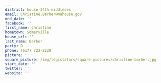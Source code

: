 ```yaml
---
district: house-34th-middlesex
email: Christine.Barber@mahouse.gov
end_date: ''
facebook: ''
first_name: Christine
hometown: Somerville
house_url: ''
last_name: Barber
party: D
phone: (617) 722-2220
picture: ''
square_picture: /img/legislators/square-pictures/christine-barber.jpg
start_date: ''
twitter: ''
website: ''
---
```

